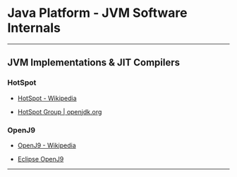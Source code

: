 # Java Platform - JVM Software Internals

---

## JVM Implementations & JIT Compilers

### HotSpot

* [HotSpot - Wikipedia](https://en.wikipedia.org/wiki/HotSpot_(virtual_machine))

* [HotSpot Group | openjdk.org](https://openjdk.org/groups/hotspot/)

### OpenJ9

* [OpenJ9 - Wikipedia](https://en.wikipedia.org/wiki/OpenJ9)

* [Eclipse OpenJ9](https://eclipse.dev/openj9/)

---
